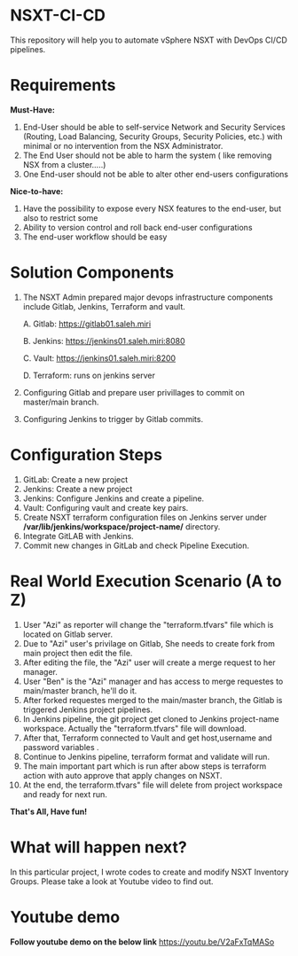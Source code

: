 # NSXT-CI-CD
This repository will help you to automate vSphere NSXT with DevOps CI/CD pipelines.

# Requirements
**Must-Have:**
1. End-User should be able to self-service Network and Security Services (Routing, Load Balancing, Security Groups, Security Policies, etc.) with minimal or no intervention from the NSX Administrator.
2. The End User should not be able to harm the system ( like removing NSX from a cluster…..)
3. One End-user should not be able to alter other end-users configurations
   
**Nice-to-have:**
1. Have the possibility to expose every NSX features to the end-user, but also to restrict some
2. Ability to version control and roll back end-user configurations
3. The end-user workflow should be easy

# Solution Components
1. The NSXT Admin prepared major devops infrastructure components include Gitlab, Jenkins, Terraform and vault.

    A. Gitlab: https://gitlab01.saleh.miri

    B. Jenkins: https://jenkins01.saleh.miri:8080
  
    C. Vault: https://jenkins01.saleh.miri:8200
  
    D. Terraform: runs on jenkins server

3. Configuring Gitlab and prepare user privillages to commit on master/main branch.
4. Configuring Jenkins to trigger by Gitlab commits.

# Configuration Steps
1. GitLab: Create a new project
2. Jenkins: Create a new project
3. Jenkins: Configure Jenkins and create a pipeline.
4. Vault: Configuring vault and create key pairs.
5. Create NSXT terraform configuration files on Jenkins server under **/var/lib/jenkins/workspace/project-name/** directory.
6. Integrate GitLAB with Jenkins.
7. Commit new changes in GitLab and check Pipeline Execution.

# Real World Execution Scenario (A to Z)
1. User "Azi" as reporter will change the "terraform.tfvars" file which is located on Gitlab server.
2. Due to "Azi" user's privilage on Gitlab, She needs to create fork from main project then edit the file.
3. After editing the file, the "Azi" user will create a merge request to her manager.
4. User "Ben" is the "Azi" manager and has access to merge requestes to main/master branch, he'll do it.
5. After forked requestes merged to the main/master branch, the Gitlab is triggered Jenkins project pipelines.
6. In Jenkins pipeline, the git project get cloned to Jenkins project-name workspace. Actually the "terraform.tfvars" file will download.
7. After that, Terraform connected to Vault and get host,username and password variables .
8. Continue to Jenkins pipeline, terraform format and validate will run.
9. The main important part which is run after abow steps is terraform action with auto approve that apply changes on NSXT.
10.  At the end, the terraform.tfvars" file will delete from project workspace and ready for next run.

**That's All, Have fun!** 

# What will happen next?
In this particular project, I wrote codes to create and modify NSXT Inventory Groups. Please take a look at Youtube video to find out.

# Youtube demo
**Follow youtube demo on the below link**
https://youtu.be/V2aFxTqMASo

